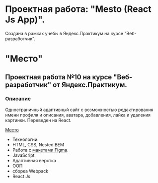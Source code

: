 # Проектная работа: "Mesto (React Js App)".
Создана в рамках учебы в Яндекс.Практикум на курсе "Веб-разработчик".


# "Место"
## Проектная работа №10 на курсе "Веб-разработчик" от Яндекс.Практикум.

### Описание
Одностраничный адаптивный сайт с возможностью редактирования имени профиля и описания, аватара, добавления, лайка и удаления картинки. Переведен на React.

[Место](https://mgolovina.github.io/mesto/) 

- Технологии: 
- HTML, CSS, Nested BEM
- Работа с [макетами Figma](https://www.figma.com/file/2cn9N9jSkmxD84oJik7xL7/JavaScript.-Sprint-4?node-id=0%3A1).
- JavaScript 
- Адаптивная верстка
- ООП
- сборка Webpack
- React Js




